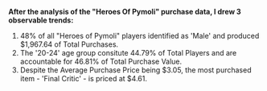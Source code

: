 __After the analysis of the "Heroes Of Pymoli" purchase data, I drew 3 observable trends:__

1. 48% of all "Heroes of Pymoli" players identified as 'Male' and produced $1,967.64 of Total Purchases.
2. The '20-24' age group consitute 44.79% of Total Players and are accountable for 46.81% of Total Purchase Value.
3. Despite the Average Purchase Price being $3.05, the most purchased item - 'Final Critic' - is priced at $4.61. 
